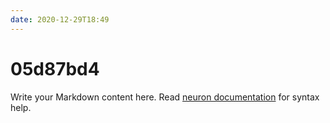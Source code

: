 ```yaml
---
date: 2020-12-29T18:49
---
```


# 05d87bd4

Write your Markdown content here. Read [neuron documentation](https://neuron.zettel.page/2011404.html) for syntax help.

